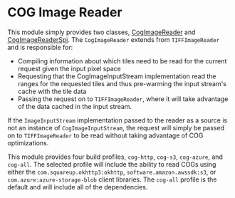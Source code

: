 # COG Image Reader

This module simply provides two classes, [CogImageReader](./src/main/java/it/geosolutions/imageioimpl/plugins/cog/CogImageReader.java)
and [CogImageReaderSpi](./src/main/java/it/geosolutions/imageioimpl/plugins/cog/CogImageReaderSpi.java).  The
`CogImageReader` extends from `TIFFImageReader` and is responsible for:

* Compiling information about which tiles need to be read for the current request given the input pixel space
* Requesting that the CogImageInputStream implementation read the ranges for the requested tiles and thus pre-warming 
the input stream's cache with the tile data
* Passing the request on to `TIFFImageReader`, where it will take advantage of the data cached in the input stream.

If the `ImageInputStream` implementation passed to the reader as a source is not an instance of `CogImageInputStream`, 
the request will simply be passed on to `TIFFImageReader` to be read without taking advantage of COG optimizations.

This module provides four build profiles, `cog-http`, `cog-s3`, `cog-azure`, and `cog-all`.  The selected profile will 
include the ability to read COGs using either the `com.squareup.okhttp3:okhttp`, `software.amazon.awssdk:s3`, or 
`com.azure:azure-storage-blob` client libraries.  The `cog-all` profile is the default and will include all of the 
dependencies. 
